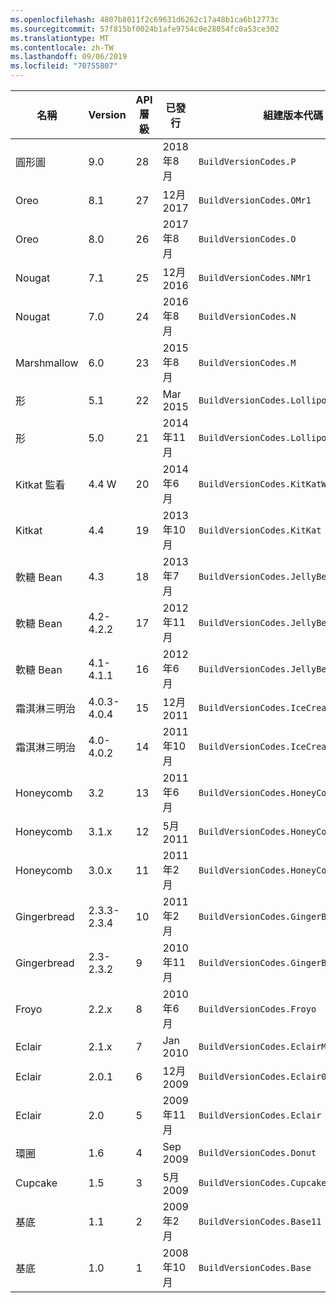 ```yaml
---
ms.openlocfilehash: 4807b8011f2c69631d6262c17a48b1ca6b12773c
ms.sourcegitcommit: 57f815bf0024b1afe9754c0e28054fc0a53ce302
ms.translationtype: MT
ms.contentlocale: zh-TW
ms.lasthandoff: 09/06/2019
ms.locfileid: "70755807"
---
```


|名稱|Version|API 層級|已發行|組建版本代碼|
|--- |--- |--- |--- |--- |
|圓形圖|9.0|28|2018年8月|`BuildVersionCodes.P`|
|Oreo|8.1|27|12月2017|`BuildVersionCodes.OMr1`|
|Oreo|8.0|26|2017年8月|`BuildVersionCodes.O`|
|Nougat|7.1|25|12月2016|`BuildVersionCodes.NMr1`|
|Nougat|7.0|24|2016年8月|`BuildVersionCodes.N`|
|Marshmallow|6.0|23|2015年8月|`BuildVersionCodes.M`|
|形|5.1|22|Mar 2015|`BuildVersionCodes.LollipopMr1`|
|形|5.0|21|2014年11月|`BuildVersionCodes.Lollipop`|
|Kitkat 監看|4.4 W|20|2014年6月|`BuildVersionCodes.KitKatWatch`|
|Kitkat|4.4|19|2013年10月|`BuildVersionCodes.KitKat`|
|軟糖 Bean|4.3|18|2013年7月|`BuildVersionCodes.JellyBeanMr2`|
|軟糖 Bean|4.2-4.2.2|17|2012年11月|`BuildVersionCodes.JellyBeanMr1`|
|軟糖 Bean|4.1-4.1.1|16|2012年6月|`BuildVersionCodes.JellyBean`|
|霜淇淋三明治|4.0.3-4.0.4|15|12月2011|`BuildVersionCodes.IceCreamSandwichMr1`|
|霜淇淋三明治|4.0-4.0.2|14|2011年10月|`BuildVersionCodes.IceCreamSandwich`|
|Honeycomb|3.2|13|2011年6月|`BuildVersionCodes.HoneyCombMr2`|
|Honeycomb|3.1.x|12|5月2011|`BuildVersionCodes.HoneyCombMr1`|
|Honeycomb|3.0.x|11|2011年2月|`BuildVersionCodes.HoneyComb`|
|Gingerbread|2.3.3-2.3.4|10|2011年2月|`BuildVersionCodes.GingerBreadMr1`|
|Gingerbread|2.3-2.3.2|9|2010年11月|`BuildVersionCodes.GingerBread`|
|Froyo|2.2.x|8|2010年6月|`BuildVersionCodes.Froyo`|
|Eclair|2.1.x|7|Jan 2010|`BuildVersionCodes.EclairMr1`|
|Eclair|2.0.1|6|12月2009|`BuildVersionCodes.Eclair01`|
|Eclair|2.0|5|2009年11月|`BuildVersionCodes.Eclair`|
|環圈|1.6|4|Sep 2009|`BuildVersionCodes.Donut`|
|Cupcake|1.5|3|5月2009|`BuildVersionCodes.Cupcake`|
|基底|1.1|2|2009年2月|`BuildVersionCodes.Base11`|
|基底|1.0|1|2008年10月|`BuildVersionCodes.Base`|
